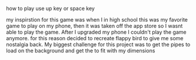 
how to play 
use up key or space key 

my inspirstion for this game was when I in high school this was my favorite game to play on my phone, then it was taken off the app store so I wasnt able to play the game. After I upgraded my phone I couldn't play the game anymore. for this reason decided to recreate flappy bird to give me some nostalgia back. My biggest challenge for this project was to get the pipes to load on the background and get the to fit with my dimensions
